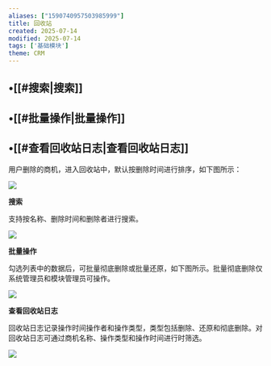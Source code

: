 ```yaml
---
aliases: ["1590740957503985999"]
title: 回收站
created: 2025-07-14
modified: 2025-07-14
tags: ['基础模块']
theme: CRM
---
```


## •[[#搜索|搜索]]

## •[[#批量操作|批量操作]]

## •[[#查看回收站日志|查看回收站日志]]

用户删除的商机，进入回收站中，默认按删除时间进行排序，如下图所示：

![](388740b3006458e6d339690c5be1b14e.jpg)

**搜索**

支持按名称、删除时间和删除者进行搜索。

![](3e3cbdfdfd889b15513c290208d4263b.jpg)

**批量操作**

勾选列表中的数据后，可批量彻底删除或批量还原，如下图所示。批量彻底删除仅系统管理员和模块管理员可操作。

![](8e0d9a313944a6e95dc79c3fdda5016e.jpg)

**查看回收站日志**

回收站日志记录操作时间操作者和操作类型，类型包括删除、还原和彻底删除。对回收站日志可通过商机名称、操作类型和操作时间进行时筛选。

![](6b1e19032a2daf58a40c73a34c9d62ff.jpg)